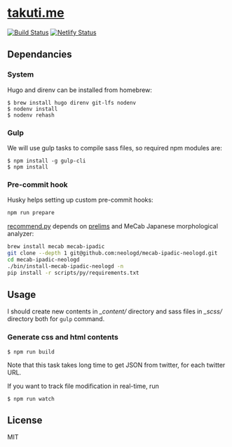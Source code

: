[takuti.me](http://takuti.me) 
===

[![Build Status](https://travis-ci.org/takuti/takuti.me.svg?branch=master)](https://travis-ci.org/takuti/takuti.me)
[![Netlify Status](https://api.netlify.com/api/v1/badges/9f1d80fa-3dbf-42d7-b7c7-3ad9317ee08e/deploy-status)](https://app.netlify.com/sites/takuti/deploys)

## Dependancies

### System

Hugo and direnv can be installed from homebrew:

```
$ brew install hugo direnv git-lfs nodenv
$ nodenv install
$ nodenv rehash
```

### Gulp

We will use gulp tasks to compile sass files, so required npm modules are:

```
$ npm install -g gulp-cli
$ npm install
```

### Pre-commit hook

Husky helps setting up custom pre-commit hooks:

```sh
npm run prepare
```

[recommend.py](./scripts/py/recommend.py) depends on [prelims](https://github.com/takuti/prelims) and MeCab Japanese morphological analyzer:

```sh
brew install mecab mecab-ipadic
git clone --depth 1 git@github.com:neologd/mecab-ipadic-neologd.git
cd mecab-ipadic-neologd
./bin/install-mecab-ipadic-neologd -n
pip install -r scripts/py/requirements.txt
```

## Usage

I should create new contents in *_content/* directory and sass files in *_scss/* directory both for `gulp` command.

### Generate css and html contents

```
$ npm run build
```

Note that this task takes long time to get JSON from twitter, for each twitter URL.

If you want to track file modification in real-time, run

```
$ npm run watch
```

## License

MIT
